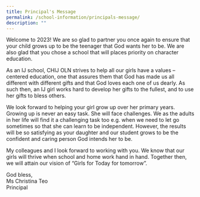 ```yaml
---
title: Principal's Message
permalink: /school-information/principals-message/
description: ""
---
```

Welcome to 2023! We are so glad to partner you once again to ensure that your child grows up to be the teenager that God wants her to be. We are also glad that you chose a school that will places priority on character education.

As an IJ school, CHIJ OLN strives to help all our girls have a values – centered education, one that assures them that God has made us all different with different gifts and that God loves each one of us dearly. As such then, an IJ girl works hard to develop her gifts to the fullest, and to use her gifts to bless others.

We look forward to helping your girl grow up over her primary years. Growing up is never an easy task. She will face challenges. We as the adults in her life will find it a challenging task too e.g. when we need to let go sometimes so that she can learn to be independent. However, the results will be so satisfying as your daughter and our student grows to be the confident and caring person God intends her to be.

My colleagues and I look forward to working with you. We know that our girls will thrive when school and home work hand in hand. Together then, we will attain our vision of “Girls for Today for tomorrow”.

God bless,  
Ms Christina Teo  
Principal